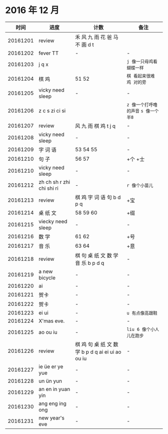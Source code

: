 # 2016 年 12 月

|时间|进度|计数|备注|
|---|---|---|---|
|20161201|review|禾 风 九 雨 花 爸 马 不 画 d t||
|20161202|fever TT|-|-|
|20161203|j q x||`j 像一只母鸡看蝴蝶一样`|
|20161204|棋 鸡|51 52|`棋 看起来很难` `鸡 对的旁`|
|20161205|vicky need sleep|-|-|
|20161206|z c s zi ci si||`z 像一个打呼噜的声音` `s 像一个半8`|
|20161207|review|风 九 雨 棋 鸡 t j q |-|
|20161208|vicky need sleep|-|-|
|20161209|字 词 语|53 54 55|-|
|20161210|句 子|56 57|+个 +士|
|20161210|vicky need sleep|-|-|
|20161212|zh ch sh r zhi chi shi ri|-|`r 像个小苗儿`|
|20161213|review|棋 鸡 字 词 语 句 b d p q|+宝|
|20161214|桌 纸 文|58 59 60|+缀|
|20161215|viecky need sleep|-|-|
|20161216|数 学|61 62|+号|
|20161217|音 乐|63 64|+意|
|20161218|review|棋 句 桌 纸 文 数 学 音 乐 b p d q|-|
|20161219|a new bicycle|-|-|
|20161220|ai|-|-|
|20161221|贺卡|-|-|
|20161222|贺卡|-|-|
|20161223|ei ui|-|`u 有点像高跟鞋`|
|20161224|X'mas eve.|-|-|
|20161225|ao ou iu|-|`liu 6 像个小人儿在跑步`|
|20161226|review|棋 鸡 句 桌 纸 文 数 学 b p d q ai ei ui ao ou iu|-|
|20161227|ie üe er ye yue|-|-|
|20161228|un ün yun|-|-|
|20161229|an en in yuan yin|-|-|
|20161230|ang eng ing ong|-|-|
|20161231|new year's eve|-|-|